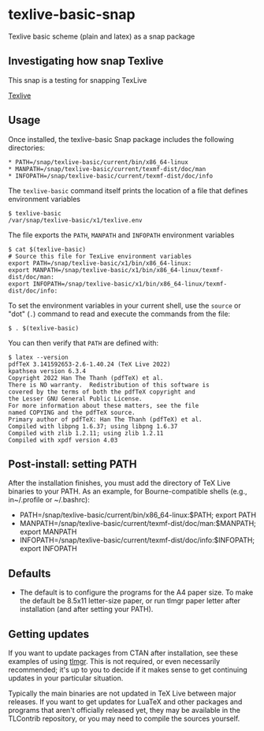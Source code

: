 # texlive-basic-snap
Texlive basic scheme (plain and latex) as a snap package

## Investigating how snap Texlive
This snap is a testing for snapping TexLive

[Texlive](https://www.tug.org/texlive/doc/tlmgr.html)

## Usage

Once installed, the texlive-basic Snap package includes the following directories:

    * PATH=/snap/texlive-basic/current/bin/x86_64-linux
    * MANPATH=/snap/texlive-basic/current/texmf-dist/doc/man
    * INFOPATH=/snap/texlive-basic/current/texmf-dist/doc/info

The `texlive-basic` command itself prints the location of a file that defines environment variables

```console
$ texlive-basic
/var/snap/texlive-basic/x1/texlive.env
```

The file exports the `PATH`, `MANPATH` and `INFOPATH` environment variables

```console
$ cat $(texlive-basic)
# Source this file for TexLive environment variables
export PATH=/snap/texlive-basic/x1/bin/x86_64-linux:
export MANPATH=/snap/texlive-basic/x1/bin/x86_64-linux/texmf-dist/doc/man:
export INFOPATH=/snap/texlive-basic/x1/bin/x86_64-linux/texmf-dist/doc/info:
```

To set the environment variables in your current shell, use the `source` or "dot" (`.`) command to read and execute the commands from the file:

```console
$ . $(texlive-basic)
```

You can then verify that `PATH` are defined with:

```console
$ latex --version
pdfTeX 3.141592653-2.6-1.40.24 (TeX Live 2022)
kpathsea version 6.3.4
Copyright 2022 Han The Thanh (pdfTeX) et al.
There is NO warranty.  Redistribution of this software is
covered by the terms of both the pdfTeX copyright and
the Lesser GNU General Public License.
For more information about these matters, see the file
named COPYING and the pdfTeX source.
Primary author of pdfTeX: Han The Thanh (pdfTeX) et al.
Compiled with libpng 1.6.37; using libpng 1.6.37
Compiled with zlib 1.2.11; using zlib 1.2.11
Compiled with xpdf version 4.03
```

## Post-install: setting PATH

After the installation finishes, you must add the directory of TeX Live binaries to your
PATH. As an example, for Bourne-compatible shells (e.g., in~/.profile or ~/.bashrc):

  * PATH=/snap/texlive-basic/current/bin/x86_64-linux:$PATH; export PATH
  * MANPATH=/snap/texlive-basic/current/texmf-dist/doc/man:$MANPATH; export MANPATH
  * INFOPATH=/snap/texlive-basic/current/texmf-dist/doc/info:$INFOPATH; export INFOPATH

## Defaults

* The default is to configure the programs for the A4 paper size. To
  make the default be 8.5x11 letter-size paper, or run tlmgr paper
  letter after installation (and after setting your PATH).

## Getting updates
If you want to update packages from CTAN after installation, see these examples of using
[tlmgr](https://www.tug.org/texlive/doc/tlmgr.html). This is not required, or even necessarily recommended; it's up to you to decide
if it makes sense to get continuing updates in your particular situation.

Typically the main binaries are not updated in TeX Live between major releases. If you
want to get updates for LuaTeX and other packages and programs that aren't officially
released yet, they may be available in the TLContrib repository, or you may need to
compile the sources yourself.